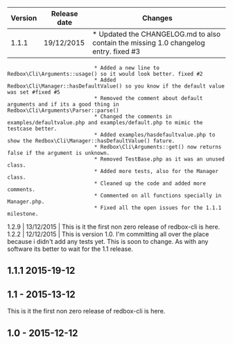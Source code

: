 Version      | Release date   | Changes
------------ | -------------- | ------------------------
1.1.1        | 19/12/2015     | * Updated the CHANGELOG.md to also contain the missing 1.0 changelog entry. fixed #3
                                * Added a new line to Redbox\Cli\Arguments::usage() so it would look better. fixed #2
                                * Added Redbox\Cli\Manager::hasDefaultValue() so you know if the default value was set #fixed #5
                                * Removed the comment about default arguments and if its a good thing in Redbox\Cli\Arguments\Parser::parse()
                                * Changed the comments in examples/defaultvalue.php and examples/default.php to mimic the testcase better.
                                * Added examples/hasdefaultvalue.php to show the Redbox\Cli\Manager::hasDefaultValue() fature.
                                * Redbox\Cli\Arguments::get() now returns false if the argument is unknown.
                                * Removed TestBase.php as it was an unused class.
                                * Added more tests, also for the Manager class.
                                * Cleaned up the code and added more comments.
                                * Commented on all functions specially in Manager.php.
                                * Fixed all the open issues for the 1.1.1 milestone.
1.2.9        | 13/12/2015     | This is it the first non zero release of redbox-cli is here.
1.2.2        | 12/12/2015     | This is version 1.0. I'm committing all over the place because i didn't add any tests yet. This is soon to change.
                                As with any software its better to wait for the 1.1 release.

## 1.1.1 2015-19-12



## 1.1 - 2015-13-12 

This is it the first non zero release of redbox-cli is here.

## 1.0 - 2015-12-12

   